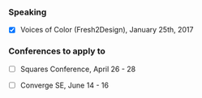 ### Speaking

- [X] Voices of Color (Fresh2Design), January 25th, 2017

### Conferences to apply to

- [ ] Squares Conference, April 26 - 28
- [ ] Converge SE, June 14 - 16 



